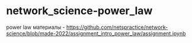 # network_science-power_law
power law
материалы - https://github.com/netspractice/network-science/blob/made-2022/assignment_intro_power_law/assignment.ipynb
